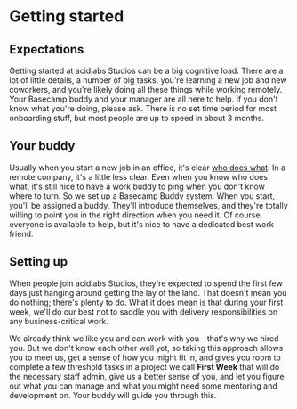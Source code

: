 # Getting started

## Expectations

Getting started at acidlabs Studios can be a big cognitive load. There are a lot of little details, a number of big tasks, you're learning a new job and new coworkers, and you're likely doing all these things while working remotely. Your Basecamp buddy and your manager are all here to help. If you don't know what you're doing, please ask. There is no set time period for most onboarding stuff, but most people are up to speed in about 3 months.

## Your buddy

Usually when you start a new job in an office, it's clear [who does what](https://github.com/acidlabsStudios/EmployeeHandbook/blob/master/who-does-what.md). In a remote company, it's a little less clear. Even when you know who does what, it's still nice to have a work buddy to ping when you don't know where to turn. So we set up a Basecamp Buddy system. When you start, you'll be assigned a buddy. They'll introduce themselves, and they're totally willing to point you in the right direction when you need it. Of course, everyone is available to help, but it's nice to have a dedicated best work friend.

## Setting up

When people join acidlabs Studios, they're expected to spend the first few days just hanging around getting the lay of the land. That doesn't mean you do nothing; there's plenty to do. What it does mean is that during your first week, we'll do our best not to saddle you with delivery responsibilities on any business-critical work.

We already think we like you and can work with you - that's why we hired you. But we don't know each other well yet, so taking this approach allows you to meet us, get a sense of how you might fit in, and gives you room to complete a few threshold tasks in a project we call __First Week__ that will do the necessary staff admin, give us a better sense of you, and let you figure out what you can manage and what you might need some mentoring and development on. Your buddy will guide you through this.
